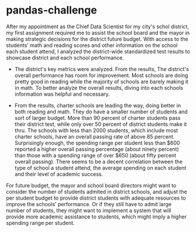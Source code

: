 # pandas-challenge

After my appointment as the Chief Data Scientist for my city's schol district, my first assignment required me to assist the school board and the mayor in making strategic decisions for the district future budget.
With access to the students' math and reading scores and other information on the school each student attend, I analyzed the district-wide standardized test results to showcase district and each school performance.

* The district's key metrics were analyzed. From the results, The district's overall performance has room for improvement. Most schools are doing pretty good in reading while the majority of schools are barely making it in math. To better analyze the overall results, diving into each schools information was helpful and necessary.

* From the results, charter schools are leading the way, doing better in both reading and math. They do have a smaller number of students and sort of larger budget. More than 90 percent of charter students pass their district test, while only over 50 percent of district students make it thru. The schools with less than 2000 students, which include most charter schools, have an overall passing rate of above 85 percent. Surprisingly enough, the spending range per student less than $600 reported a higher overall passing percentage (about ninety percent) than those with a spending range of over $650 (about fifty percent overall passing). There seems to be a decent correlation between the type of school a student attend, the average spending on each student and their level of academic success.

For future budget, the mayor and school board directors might want to consider the number of students admited in district schools, and adjust the per student budget to provide district students with adequate resources to improve the schools' performance. Or if they still have to admit large number of students, they might want to implement a system that will provide more academic assistance to students, which might imply a higher spending range per student.